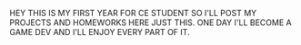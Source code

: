 HEY THIS IS MY FIRST YEAR FOR CE STUDENT SO I'LL POST MY PROJECTS AND HOMEWORKS HERE JUST THIS. ONE DAY I'LL BECOME A GAME DEV AND I'LL ENJOY EVERY PART OF IT.
